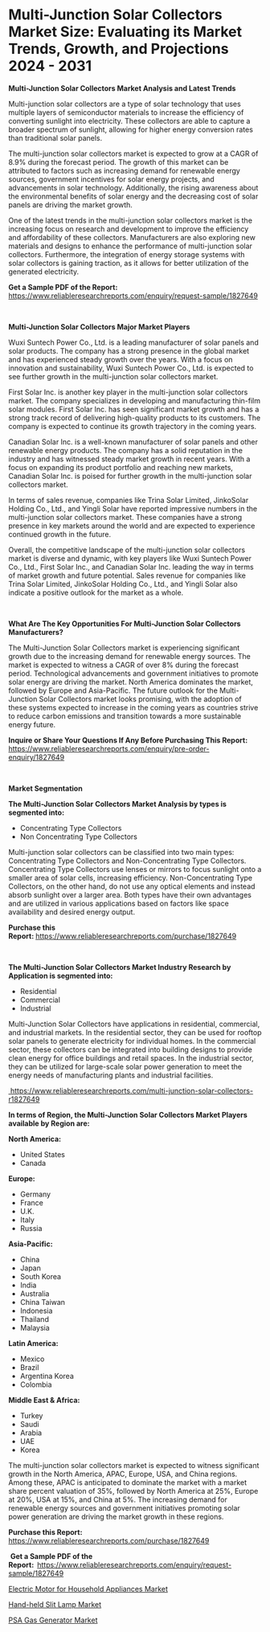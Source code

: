 <p><h1>Multi-Junction Solar Collectors Market Size: Evaluating its Market Trends, Growth, and Projections 2024 - 2031</h1></p><p><strong>Multi-Junction Solar Collectors Market Analysis and Latest Trends</strong></p>
<p><p>Multi-junction solar collectors are a type of solar technology that uses multiple layers of semiconductor materials to increase the efficiency of converting sunlight into electricity. These collectors are able to capture a broader spectrum of sunlight, allowing for higher energy conversion rates than traditional solar panels.</p><p>The multi-junction solar collectors market is expected to grow at a CAGR of 8.9% during the forecast period. The growth of this market can be attributed to factors such as increasing demand for renewable energy sources, government incentives for solar energy projects, and advancements in solar technology. Additionally, the rising awareness about the environmental benefits of solar energy and the decreasing cost of solar panels are driving the market growth.</p><p>One of the latest trends in the multi-junction solar collectors market is the increasing focus on research and development to improve the efficiency and affordability of these collectors. Manufacturers are also exploring new materials and designs to enhance the performance of multi-junction solar collectors. Furthermore, the integration of energy storage systems with solar collectors is gaining traction, as it allows for better utilization of the generated electricity.</p></p>
<p><strong>Get a Sample PDF of the Report:&nbsp;</strong> <a href="https://www.reliableresearchreports.com/enquiry/request-sample/1827649">https://www.reliableresearchreports.com/enquiry/request-sample/1827649</a></p>
<p>&nbsp;</p>
<p><strong>Multi-Junction Solar Collectors Major Market Players</strong></p>
<p><p>Wuxi Suntech Power Co., Ltd. is a leading manufacturer of solar panels and solar products. The company has a strong presence in the global market and has experienced steady growth over the years. With a focus on innovation and sustainability, Wuxi Suntech Power Co., Ltd. is expected to see further growth in the multi-junction solar collectors market.</p><p>First Solar Inc. is another key player in the multi-junction solar collectors market. The company specializes in developing and manufacturing thin-film solar modules. First Solar Inc. has seen significant market growth and has a strong track record of delivering high-quality products to its customers. The company is expected to continue its growth trajectory in the coming years.</p><p>Canadian Solar Inc. is a well-known manufacturer of solar panels and other renewable energy products. The company has a solid reputation in the industry and has witnessed steady market growth in recent years. With a focus on expanding its product portfolio and reaching new markets, Canadian Solar Inc. is poised for further growth in the multi-junction solar collectors market.</p><p>In terms of sales revenue, companies like Trina Solar Limited, JinkoSolar Holding Co., Ltd., and Yingli Solar have reported impressive numbers in the multi-junction solar collectors market. These companies have a strong presence in key markets around the world and are expected to experience continued growth in the future.</p><p>Overall, the competitive landscape of the multi-junction solar collectors market is diverse and dynamic, with key players like Wuxi Suntech Power Co., Ltd., First Solar Inc., and Canadian Solar Inc. leading the way in terms of market growth and future potential. Sales revenue for companies like Trina Solar Limited, JinkoSolar Holding Co., Ltd., and Yingli Solar also indicate a positive outlook for the market as a whole.</p></p>
<p>&nbsp;</p>
<p><strong>What Are The Key Opportunities For Multi-Junction Solar Collectors Manufacturers?</strong></p>
<p><p>The Multi-Junction Solar Collectors market is experiencing significant growth due to the increasing demand for renewable energy sources. The market is expected to witness a CAGR of over 8% during the forecast period. Technological advancements and government initiatives to promote solar energy are driving the market. North America dominates the market, followed by Europe and Asia-Pacific. The future outlook for the Multi-Junction Solar Collectors market looks promising, with the adoption of these systems expected to increase in the coming years as countries strive to reduce carbon emissions and transition towards a more sustainable energy future.</p></p>
<p><strong>Inquire or Share Your Questions If Any Before Purchasing This Report:</strong> <a href="https://www.reliableresearchreports.com/enquiry/pre-order-enquiry/1827649">https://www.reliableresearchreports.com/enquiry/pre-order-enquiry/1827649</a></p>
<p>&nbsp;</p>
<p><strong>Market Segmentation</strong></p>
<p><strong>The Multi-Junction Solar Collectors Market Analysis by types is segmented into:</strong></p>
<p><ul><li>Concentrating Type Collectors</li><li>Non Concentrating Type Collectors</li></ul></p>
<p><p>Multi-junction solar collectors can be classified into two main types: Concentrating Type Collectors and Non-Concentrating Type Collectors. Concentrating Type Collectors use lenses or mirrors to focus sunlight onto a smaller area of solar cells, increasing efficiency. Non-Concentrating Type Collectors, on the other hand, do not use any optical elements and instead absorb sunlight over a larger area. Both types have their own advantages and are utilized in various applications based on factors like space availability and desired energy output.</p></p>
<p><strong>Purchase this Report:&nbsp;</strong><a href="https://www.reliableresearchreports.com/purchase/1827649">https://www.reliableresearchreports.com/purchase/1827649</a></p>
<p>&nbsp;</p>
<p><strong>The Multi-Junction Solar Collectors Market Industry Research by Application is segmented into:</strong></p>
<p><ul><li>Residential</li><li>Commercial</li><li>Industrial</li></ul></p>
<p><p>Multi-Junction Solar Collectors have applications in residential, commercial, and industrial markets. In the residential sector, they can be used for rooftop solar panels to generate electricity for individual homes. In the commercial sector, these collectors can be integrated into building designs to provide clean energy for office buildings and retail spaces. In the industrial sector, they can be utilized for large-scale solar power generation to meet the energy needs of manufacturing plants and industrial facilities.</p></p>
<p><a href="https://www.reliableresearchreports.com/multi-junction-solar-collectors-r1827649">&nbsp;https://www.reliableresearchreports.com/multi-junction-solar-collectors-r1827649</a></p>
<p><strong>In terms of Region, the Multi-Junction Solar Collectors Market Players available by Region are:</strong></p>
<p>
    <p> <strong> North America: </strong>
        <ul>
            <li>United States</li>
            <li>Canada</li>
        </ul>
        </p> 
    <p> <strong> Europe: </strong>
        <ul>
            <li>Germany</li>
            <li>France</li>
            <li>U.K.</li>
            <li>Italy</li>
            <li>Russia</li>
        </ul>
        </p> 
    <p> <strong> Asia-Pacific: </strong>
        <ul>
            <li>China</li>
            <li>Japan</li>
            <li>South Korea</li>
            <li>India</li>
            <li>Australia</li>
            <li>China Taiwan</li>
            <li>Indonesia</li>
            <li>Thailand</li>
            <li>Malaysia</li>
        </ul>
        </p> 
    <p> <strong> Latin America: </strong>
        <ul>
            <li>Mexico</li>
            <li>Brazil</li>
            <li>Argentina Korea</li>
            <li>Colombia</li>
        </ul>
        </p> 
    <p> <strong> Middle East & Africa: </strong>
        <ul>
            <li>Turkey</li>
            <li>Saudi</li>
            <li>Arabia</li>
            <li>UAE</li>
            <li>Korea</li>
        </ul>
    </p>
    </p>
<p><p>The multi-junction solar collectors market is expected to witness significant growth in the North America, APAC, Europe, USA, and China regions. Among these, APAC is anticipated to dominate the market with a market share percent valuation of 35%, followed by North America at 25%, Europe at 20%, USA at 15%, and China at 5%. The increasing demand for renewable energy sources and government initiatives promoting solar power generation are driving the market growth in these regions.</p></p>
<p><strong>Purchase this Report: </strong><a href="https://www.reliableresearchreports.com/purchase/1827649">https://www.reliableresearchreports.com/purchase/1827649</a></p>
<p>&nbsp;<strong>Get a Sample PDF of the Report:&nbsp;&nbsp;</strong><a href="https://www.reliableresearchreports.com/enquiry/request-sample/1827649">https://www.reliableresearchreports.com/enquiry/request-sample/1827649</a></p>
<p><strong></strong></p>
<p><p><a href="https://github.com/Chiragrp22/Market-Research-Report-List-5/blob/main/electric-motor-for-household-appliances-market.md">Electric Motor for Household Appliances Market</a></p><p><a href="https://view.publitas.com/reportprime-1/global-hand-held-slit-lamp-industry-types-applications-market-players-regional-growth-analysis-and-future-scenarios-2024-2031/">Hand-held Slit Lamp Market</a></p><p><a href="https://github.com/derrinmiltonellis35gcl/Market-Research-Report-List-3/blob/main/psa-gas-generator-market.md">PSA Gas Generator Market</a></p></p>